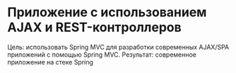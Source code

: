 # Приложение с использованием AJAX и REST-контроллеров

Цель: использовать Spring MVC для разработки современных AJAX/SPA приложений c помощью Spring MVC. Результат: современное приложение на стеке Spring